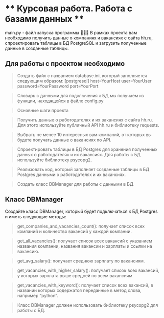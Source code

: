# ** Курсовая работа. Работа с базами данных **
main.py - файл запуска программы
🧑🏻‍💻 В рамках проекта вам необходимо получить данные о компаниях и вакансиях с сайта hh.ru, спроектировать таблицы в БД PostgreSQL и загрузить полученные данные в созданные таблицы.

## Для работы с проектом необходимо
>Создать файл с названием database.ini, который заполняется следующим образом: [postgresql] host=YourHost user=YourUser password=YourPassword port=YourPort

>Словарь с данными для подключения к БД мы получаем из функции, находящейся в файле config.py

>Основные шаги проекта

>Получить данные о работодателях и их вакансиях с сайта hh.ru. Для этого используйте публичный API hh.ru и библиотеку requests.

>Выбрать не менее 10 интересных вам компаний, от которых вы будете получать данные о вакансиях по API.

>Спроектировать таблицы в БД Postgres для хранения полученных данных о работодателях и их вакансиях. Для работы с БД используйте библиотеку psycopg2.

>Реализовать код, который заполняет созданные таблицы в БД Postgres данными о работодателях и их вакансиях.

>Создать класс DBManager для работы с данными в БД.

## Класс DBManager
Создайте класс DBManager, который будет подключаться к БД Postgres и иметь следующие методы:

>get_companies_and_vacancies_count(): получает список всех компаний и количество вакансий у каждой компании.

>get_all_vacancies(): получает список всех вакансий с указанием названия компании, названия вакансии и зарплаты и ссылки на вакансию.

>get_avg_salary(): получает среднюю зарплату по вакансиям.

>get_vacancies_with_higher_salary(): получает список всех вакансий, у которых зарплата выше средней по всем вакансиям.

>get_vacancies_with_keyword(): получает список всех вакансий, в названии которых содержатся переданные в метод слова, например “python”.

>Класс DBManager должен использовать библиотеку psycopg2 для работы с БД.